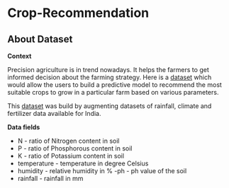 # Crop-Recommendation

## About Dataset

**Context**

Precision agriculture is in trend nowadays. It helps the farmers to get informed decision about the farming strategy. Here is a [dataset](https://www.kaggle.com/datasets/atharvaingle/crop-recommendation-dataset/data) which would allow the users to build a predictive model to recommend the most suitable crops to grow in a particular farm based on various parameters.

This [dataset](https://www.kaggle.com/datasets/atharvaingle/crop-recommendation-dataset/data) was build by augmenting datasets of rainfall, climate and fertilizer data available for India.

**Data fields**

- N - ratio of Nitrogen content in soil
- P - ratio of Phosphorous content in soil
- K - ratio of Potassium content in soil
- temperature - temperature in degree Celsius
- humidity - relative humidity in %
 -ph - ph value of the soil
- rainfall - rainfall in mm
